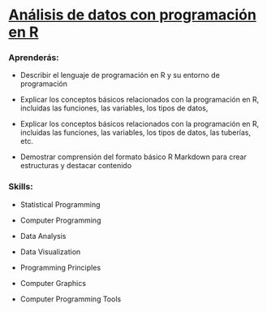 # [Análisis de datos con programación en R](https://www.coursera.org/programs/becas-google-fundae-sepe-analisis-datos-rspys/learn/analisis-de-datos-con-programacion-en-r?specialization=analisis-de-datos-de-google)

### Aprenderás:

* Describir el lenguaje de programación en R y su entorno de programación

* Explicar los conceptos básicos relacionados con la programación en R, incluidas las funciones, las variables, los tipos de datos, 

* Explicar los conceptos básicos relacionados con la programación en R, incluidas las funciones, las variables, los tipos de datos, las tuberías, etc.

* Demostrar comprensión del formato básico R Markdown para crear estructuras y destacar contenido

### Skills:

* Statistical Programming

* Computer Programming

* Data Analysis

* Data Visualization

* Programming Principles

* Computer Graphics

* Computer Programming Tools